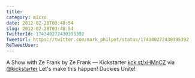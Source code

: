 ```yaml
---
title: 
category: micro
date: 2012-02-28T03:48:54
slug: 2012-02-28T03:48:54
TwitterId: 174340272430395392
TweetUrl: https://twitter.com/mark_philpot/status/174340272430395392
ReTweetUser: 
---
```


A Show with Ze Frank by Ze Frank — Kickstarter [kck.st/xHMnCZ](http://kck.st/xHMnCZ) via [@kickstarter](https://twitter.com/kickstarter) Let's make this happen!  Duckies Unite!
